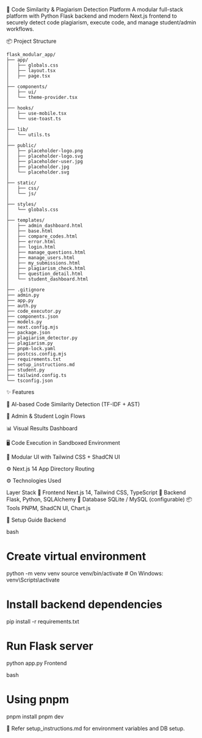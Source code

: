 🔐 Code Similarity & Plagiarism Detection Platform
A modular full-stack platform with Python Flask backend and modern Next.js frontend to securely detect code plagiarism, execute code, and manage student/admin workflows.

📦 Project Structure
```
flask_modular_app/
├── app/
│   ├── globals.css
│   ├── layout.tsx
│   ├── page.tsx
│
├── components/
│   ├── ui/
│   └── theme-provider.tsx
│
├── hooks/
│   ├── use-mobile.tsx
│   └── use-toast.ts
│
├── lib/
│   └── utils.ts
│
├── public/
│   ├── placeholder-logo.png
│   ├── placeholder-logo.svg
│   ├── placeholder-user.jpg
│   ├── placeholder.jpg
│   └── placeholder.svg
│
├── static/
│   ├── css/
│   └── js/
│
├── styles/
│   └── globals.css
│
├── templates/
│   ├── admin_dashboard.html
│   ├── base.html
│   ├── compare_codes.html
│   ├── error.html
│   ├── login.html
│   ├── manage_questions.html
│   ├── manage_users.html
│   ├── my_submissions.html
│   ├── plagiarism_check.html
│   ├── question_detail.html
│   └── student_dashboard.html
│
├── .gitignore
├── admin.py
├── app.py
├── auth.py
├── code_executor.py
├── components.json
├── models.py
├── next.config.mjs
├── package.json
├── plagiarism_detector.py
├── plagiarism.py
├── pnpm-lock.yaml
├── postcss.config.mjs
├── requirements.txt
├── setup_instructions.md
├── student.py
├── tailwind.config.ts
└── tsconfig.json
```



✨ Features

  🧠 AI-based Code Similarity Detection (TF-IDF + AST)

  🔐 Admin & Student Login Flows

  📊 Visual Results Dashboard

  🖥️ Code Execution in Sandboxed Environment

  🎨 Modular UI with Tailwind CSS + ShadCN UI

  ⚙️ Next.js 14 App Directory Routing


⚙️ Technologies Used

Layer	Stack
  🎯 Frontend	Next.js 14, Tailwind CSS, TypeScript
  🧠  Backend	Flask, Python, SQLAlchemy
  💽 Database	SQLite / MySQL (configurable)
  📦 Tools	PNPM, ShadCN UI, Chart.js



🚀 Setup Guide
Backend

bash
# Create virtual environment
python -m venv venv
source venv/bin/activate  # On Windows: venv\Scripts\activate

# Install backend dependencies
pip install -r requirements.txt

# Run Flask server
python app.py
Frontend

bash
# Using pnpm
pnpm install
pnpm dev


📘 Refer setup_instructions.md for environment variables and DB setup.
